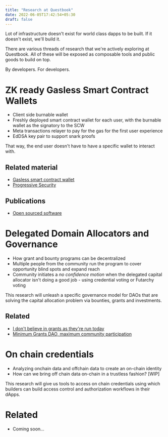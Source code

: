 ```yaml
---
title: "Research at Questbook"
date: 2022-06-05T17:42:54+05:30
draft: false
---
```


Lot of infrastructure doesn't exist for world class dapps to be built. If it doesn't exist, we'll build it.

There are various threads of research that we're actively exploring at Questbook. All of these will be exposed as composable tools and public goods to build on top. 

By developers. For developers.

# ZK ready Gasless Smart Contract Wallets
- Client side burnable wallet
- Freshly deployed smart contract wallet for each user, with the burnable wallet as the signatory to the SCW
- Meta transactions relayer to pay for the gas for the first user experience
- EdDSA key pair to support snark proofs

That way, the end user doesn't have to have a specific wallet to interact with.
## Related material
- [Gasless smart contract wallet](https://blog.questbook.xyz/posts/gasless-smart-contract-wallet-implementation/)
- [Progressive Security](https://mirror.xyz/madhavanmalolan.eth/Zfx_YgU2VZ4doh6S3i9wngf5OaTAfTiv-FguoGxeWF8)

## Publications
- [Open sourced software](https://github.com/questbook)

# Delegated Domain Allocators and Governance
- How grant and bounty programs can be decentralized
- Multiple people from the community run the program to cover opportunity blind spots and expand reach
- Community initiates a _no confidence motion_ when the delegated capital allocator isn't doing a good job - using credential voting or Futarchy voting

This research will unleash a specific governance model for DAOs that are solving the capital allocation problem via bounties, grants and investments. 

## Related
- [I don't believe in grants as they're run today](https://blog.questbook.xyz/posts/i-dont-believe-in-grants/)
- [Minimum Grants DAO, maximum community participation](https://blog.questbook.xyz/posts/min-grants-dao-max-community-participation/)

# On chain credentials
- Analyzing onchain data and offchain data to create an on-chain identity
- How can we bring off chain data on-chain in a trustless fashion? [WIP]

This research will give us tools to access on chain credentials using which builders can build access control and authorization workflows in their dApps.

# Related
- Coming soon...

